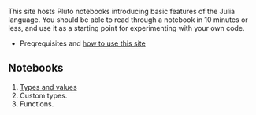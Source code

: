 
This site hosts Pluto notebooks introducing basic features of the Julia language. You should be able to read through a notebook in 10 minutes or less, and use it as a starting point for experimenting with your own code.


- Preqrequisites and [how to use this site](./howto/)

## Notebooks

1. [Types and values](./types.html)
1. Custom types.
1. Functions.
